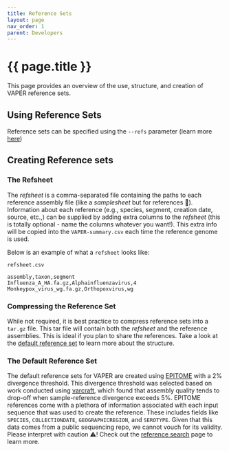 ```yaml
---
title: Reference Sets
layout: page
nav_order: 1
parent: Developers
---
```


# **{{ page.title }}**
This page provides an overview of the use, structure, and creation of VAPER reference sets.  

## Using Reference Sets
Reference sets can be specified using the `--refs` parameter (learn more [here](/docs/pages/inputs.html#--refs))

## Creating Reference sets
### The Refsheet
The _refsheet_ is a comma-separated file containing the paths to each reference assembly file (like a _samplesheet_ but for references 😬). Information about each reference (e.g., species, segment, creation date, source, etc.,) can be supplied by adding extra columns to the _refsheet_ (this is totally optional - name the columns whatever you want!). This extra info will be copied into the `VAPER-summary.csv` each time the reference genome is used.

Below is an example of what a `refsheet` looks like:

`refsheet.csv`
```
assembly,taxon,segment
Influenza_A_HA.fa.gz,Alphainfluenzavirus,4
Monkeypox_virus_wg.fa.gz,Orthopoxvirus,wg
```
### Compressing the Reference Set
While not required, it is best practice to compress reference sets into a `tar.gz` file. This tar file will contain both the _refsheet_ and the reference assemblies. This is ideal if you plan to share the references. Take a look at the [default reference set](https://github.com/DOH-JDJ0303/vaper/tree/main/assets/reference_sets) to learn more about the structure.


### The Default Reference Set
The default reference sets for VAPER are created using [EPITOME](https://github.com/DOH-JDJ0303/epitome) with a 2% divergence threshold. This divergence threshold was selected based on work conducted using [varcraft](https://github.com/DOH-HNH0303/varcraft), which found that assembly quality tends to drop-off when sample-reference divergence exceeds 5%. EPITOME references come with a plethora of information associated with each input sequence that was used to create the reference. These includes fields like `SPECIES`, `COLLECTIONDATE`, `GEOGRAPHICREGION`, and `SEROTYPE`. Given that this data comes from a public sequencing repo, we cannot vouch for its validity. Please interpret with caution ⚠️! Check out the [reference search](../ref_search.html) page to learn more.